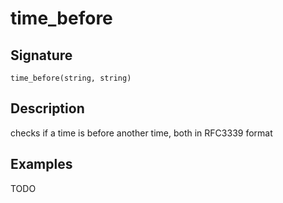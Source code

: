 # time_before

## Signature

`time_before(string, string)`

## Description

checks if a time is before another time, both in RFC3339 format

## Examples

TODO
